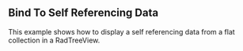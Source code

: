 ## Bind To Self Referencing Data
This example shows how to display a self referencing data from a flat collection in a RadTreeView.

[//]: <keywords: collection, custom, reference, hierarchical>